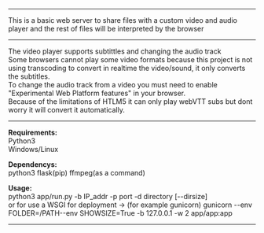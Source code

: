 ---------------------------------------------------

This is a basic web server to share files with a custom video and audio player and the rest of files will be interpreted by the browser

---------------------------------------------------

The video player supports subtittles and changing the audio track<br>
Some browsers cannot play some video formats because this project is not using transcoding to convert in realtime the video/sound, it only converts the subtitles.<br>
To change the audio track from a video you must need to enable "Experimental Web Platform features" in your browser.<br>
Because of the limitations of HTLM5 it can only play webVTT subs but dont worry it will convert it automatically.<br>

---------------------------------------------------

<b>Requirements:</b> <br>
 Python3<br>
 Windows/Linux

<b>Dependencys:</b> <br>
 python3  flask(pip) ffmpeg(as a command)

<b>Usage:</b> <br>
  python3 app/run.py -b IP_addr -p port -d directory [--dirsize]<br>
  or for use a WSGI for deployment -> (for example gunicorn)
  gunicorn --env FOLDER=/PATH--env SHOWSIZE=True -b 127.0.0.1 -w 2 app/app:app

---------------------------------------------------

